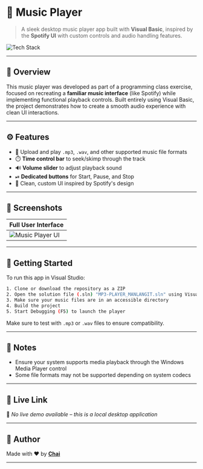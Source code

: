 # 🎵 Music Player

> A sleek desktop music player app built with **Visual Basic**, inspired by the **Spotify UI** with custom controls and audio handling features.

![Tech Stack](https://img.shields.io/badge/Built%20With-Visual%20Basic-blue)

---

## 📘 Overview

This music player was developed as part of a programming class exercise, focused on recreating a **familiar music interface** (like Spotify) while implementing functional playback controls. Built entirely using Visual Basic, the project demonstrates how to create a smooth audio experience with clean UI interactions.

---

## ⚙️ Features

- 🎼 Upload and play `.mp3`, `.wav`, and other supported music file formats  
- ⏱️ **Time control bar** to seek/skimp through the track  
- 🔊 **Volume slider** to adjust playback sound  
- ⏯ **Dedicated buttons** for Start, Pause, and Stop  
- 🧽 Clean, custom UI inspired by Spotify's design  

---

## 📸 Screenshots

| Full User Interface |
|---------------------|
| ![Music Player UI](https://framerusercontent.com/images/xn8qU8kXKI9u9Ns8Xb4lIw8s10.png?scale-down-to=1024) |

---

## 🚀 Getting Started

To run this app in Visual Studio:

```bash
1. Clone or download the repository as a ZIP
2. Open the solution file (.sln) "MP3-PLAYER_MANLANGIT.sln" using Visual Studio
3. Make sure your music files are in an accessible directory
4. Build the project
5. Start Debugging (F5) to launch the player
```

Make sure to test with `.mp3` or `.wav` files to ensure compatibility.

---

## 📝 Notes

- Ensure your system supports media playback through the Windows Media Player control  
- Some file formats may not be supported depending on system codecs  

---

## 🔗 Live Link

🚫 *No live demo available – this is a local desktop application*

---

## 👤 Author

Made with ❤️ by **[Chai](https://github.com/ChristianDeoManlangit)**  

---
